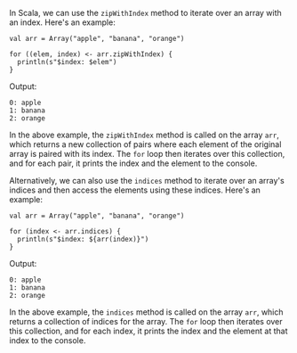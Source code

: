 In Scala, we can use the `zipWithIndex` method to iterate over an array with an index. Here's an example:

```
val arr = Array("apple", "banana", "orange")

for ((elem, index) <- arr.zipWithIndex) {
  println(s"$index: $elem")
}
```

Output:
```
0: apple
1: banana
2: orange
```

In the above example, the `zipWithIndex` method is called on the array `arr`, which returns a new collection of pairs where each element of the original array is paired with its index. The `for` loop then iterates over this collection, and for each pair, it prints the index and the element to the console.

Alternatively, we can also use the `indices` method to iterate over an array's indices and then access the elements using these indices. Here's an example:

```
val arr = Array("apple", "banana", "orange")

for (index <- arr.indices) {
  println(s"$index: ${arr(index)}")
}
```

Output:
```
0: apple
1: banana
2: orange
```

In the above example, the `indices` method is called on the array `arr`, which returns a collection of indices for the array. The `for` loop then iterates over this collection, and for each index, it prints the index and the element at that index to the console.